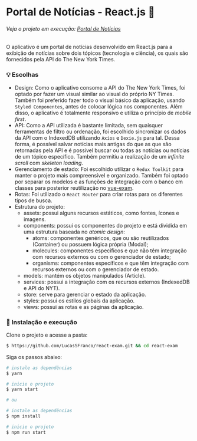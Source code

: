 # Portal de Notícias - React.js 📰

###### Veja o projeto em execução: [Portal de Notícias](https://...) 

O aplicativo é um portal de notícias desenvolvido em React.js para a exibição de notícias sobre dois tópicos (tecnologia e ciência), os quais são fornecidos pela API do The New York Times.

### 💡 Escolhas
- Design: Como o aplicativo consome a API do The New York Times, foi optado por fazer um visual similar ao visual do próprio NY Times. Também foi preferido fazer todo o visual básico da aplicação, usando `Styled Componentes`, antes de colocar lógica nos componentes. Além disso, o aplicativo é totalmente responsivo e utiliza o princípio de _mobile first_.
- API: Como a API utilizada é bastante limitada, sem quaisquer ferramentas de filtro ou ordenação, foi escolhido sincronizar os dados da API com o IndexedDB utilizando `Axios` e `Dexie.js` para tal. Dessa forma, é possível salvar notícias mais antigas do que as que são retornadas pela API e é possível buscar ou todas as notícias ou notícias de um tópico específico. Também permitiu a realização de um _infinite scroll_ com _skeleton loading_.   
- Gerenciamento de estado: Foi escolhido utilizar o `Redux Toolkit` para manter o projeto mais compreensível e organizado. Também foi optado por separar os modelos e as funções de integração com o banco em classes para posterior reutilização no [vue-exam](https://...).
- Rotas: Foi utilizado o `React Router` para criar rotas para os diferentes tipos de busca.
- Estrutura do projeto:
  - assets: possui alguns recursos estáticos, como fontes, ícones e imagens.
  - components: possui os componentes do projeto e está dividida em uma estrutura baseada no _atomic design_:
    - atoms: componentes genéricos, que ou são reutilizados (Container) ou possuem lógica própria (Modal);
    - molecules: componentes específicos e que não têm integração com recursos externos ou com o gerenciador de estado;
    - organisms: componentes específicos e que têm integração com recursos externos ou com o gerenciador de estado.
  - models: mantém os objetos manipulados (Article).
  - services: possui a integração com os recursos externos (IndexedDB e API do NYT).
  - store: serve para gerenciar o estado da aplicação. 
  - styles: possui os estilos globais da aplicação.
  - views: possui as rotas e as páginas da aplicação.
  
### 🔧 Instalação e execução
Clone o projeto e acesse a pasta:
```bash
$ https://github.com/LucasSFranco/react-exam.git && cd react-exam
```

Siga os passos abaixo:
```bash
# instale as dependências
$ yarn

# inicie o projeto
$ yarn start

# ou

# instale as dependências
$ npm install

# inicie o projeto
$ npm run start
```

